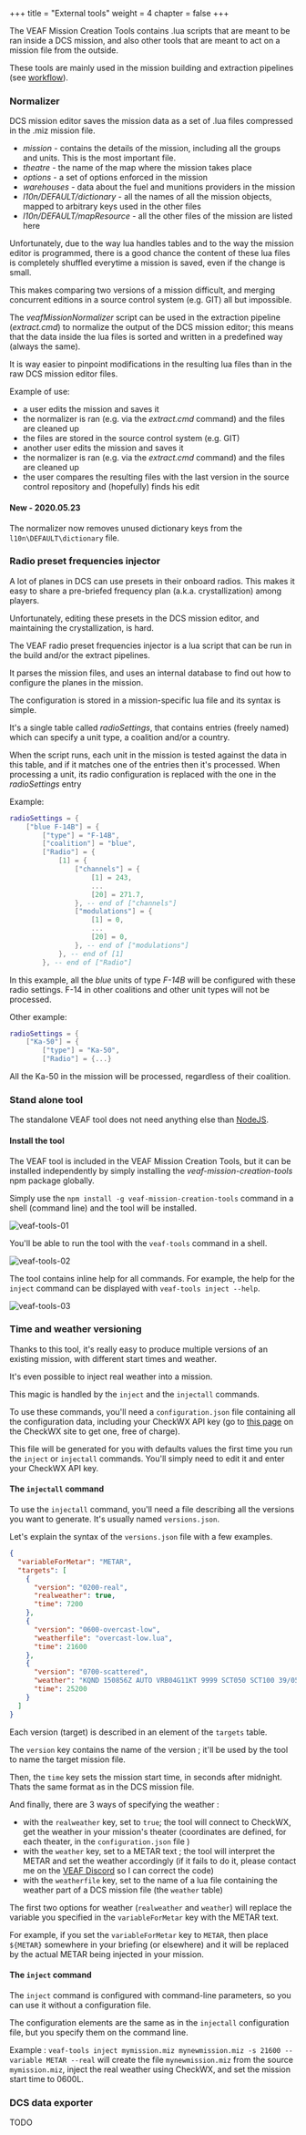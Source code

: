 +++
title = "External tools"
weight = 4
chapter = false
+++

The VEAF Mission Creation Tools contains .lua scripts that are meant to be ran inside a DCS mission, and also other tools that are meant to act on a mission file from the outside.

These tools are mainly used in the mission building and extraction pipelines (see [workflow](../../_index.md#workflow)).

### Normalizer

DCS mission editor saves the mission data as a set of .lua files compressed in the .miz mission file.

* _mission_ - contains the details of the mission, including all the groups and units. This is the most important file.
* _theatre_ - the name of the map where the mission takes place
* _options_ - a set of options enforced in the mission
* _warehouses_ - data about the fuel and munitions providers in the mission
* _l10n/DEFAULT/dictionary_ - all the names of all the mission objects, mapped to arbitrary keys used in the other files
* _l10n/DEFAULT/mapResource_ - all the other files of the mission are listed here

Unfortunately, due to the way lua handles tables and to the way the mission editor is programmed, there is a good chance the content of these lua files is completely shuffled everytime a mission is saved, even if the change is small.

This makes comparing two versions of a mission difficult, and merging concurrent editions in a source control system (e.g. GIT) all but impossible.

The _veafMissionNormalizer_ script can be used in the extraction pipeline (_extract.cmd_) to normalize the output of the DCS mission editor; this means that the data inside the lua files is sorted and written in a predefined way (always the same).

It is way easier to pinpoint modifications in the resulting lua files than in the raw DCS mission editor files.

Example of use:

* a user edits the mission and saves it
* the normalizer is ran (e.g. via the _extract.cmd_ command) and the files are cleaned up
* the files are stored in the source control system (e.g. GIT)
* another user edits the mission and saves it
* the normalizer is ran (e.g. via the _extract.cmd_ command) and the files are cleaned up
* the user compares the resulting files with the last version in the source control repository and (hopefully) finds his edit

#### New - 2020.05.23

The normalizer now removes unused dictionary keys from the `l10n\DEFAULT\dictionary` file.

### Radio preset frequencies injector

A lot of planes in DCS can use presets in their onboard radios. This makes it easy to share a pre-briefed frequency plan (a.k.a. crystallization) among players.

Unfortunately, editing these presets in the DCS mission editor, and maintaining the crystallization, is hard.

The VEAF radio preset frequencies injector is a lua script that can be run in the build and/or the extract pipelines.

It parses the mission files, and uses an internal database to find out how to configure the planes in the mission.

The configuration is stored in a mission-specific lua file and its syntax is simple.

It's a single table called _radioSettings_, that contains entries (freely named) which can specify a unit type, a coalition and/or a country.

When the script runs, each unit in the mission is tested against the data in this table, and if it matches one of the entries then it's processed. When processing a unit, its radio configuration is replaced with the one in the _radioSettings_ entry

Example:

```lua
radioSettings = {
    ["blue F-14B"] = {
        ["type"] = "F-14B",
        ["coalition"] = "blue",
        ["Radio"] = {
            [1] = {
                ["channels"] = {
                    [1] = 243,
                    ...
                    [20] = 271.7,
                }, -- end of ["channels"]
                ["modulations"] = {
                    [1] = 0,
                    ...
                    [20] = 0,
                }, -- end of ["modulations"]
            }, -- end of [1]
        }, -- end of ["Radio"]
```

In this example, all the _blue_ units of type _F-14B_ will be configured with these radio settings. F-14 in other coalitions and other unit types will not be processed.

Other example:

```lua
radioSettings = {
    ["Ka-50"] = {
        ["type"] = "Ka-50",
        ["Radio"] = {...}
```

All the Ka-50 in the mission will be processed, regardless of their coalition.

### Stand alone tool

The standalone VEAF tool does not need anything else than [NodeJS](https://nodejs.org/en/).

#### Install the tool

The VEAF tool is included in the VEAF Mission Creation Tools, but it can be installed independently by simply installing the *veaf-mission-creation-tools* npm package globally.

Simply use the `npm install -g veaf-mission-creation-tools` command in a shell (command line) and the tool will be installed.

![veaf-tools-01](../../_images/veaf-tools-01.png)

You'll be able to run the tool with the `veaf-tools` command in a shell.

![veaf-tools-02](../../_images/veaf-tools-02.png)

The tool contains inline help for all commands. For example, the help for the `inject` command can be displayed with `veaf-tools inject --help`.

![veaf-tools-03](../../_images/veaf-tools-03.png)

### Time and weather versioning

Thanks to this tool, it's really easy to produce multiple versions of an existing mission, with different start times and weather.

It's even possible to inject real weather into a mission.

This magic is handled by the `inject` and the `injectall` commands.

To use these commands, you'll need a `configuration.json` file containing all the configuration data, including your CheckWX API key (go to [this page](https://www.checkwx.com/api/newkey) on the CheckWX site to get one, free of charge).

This file will be generated for you with defaults values the first time you run the `inject` or `injectall` commands.
You'll simply need to edit it and enter your CheckWX API key.

#### The `injectall` command

To use the `injectall` command, you'll need a file describing all the versions you want to generate. It's usually named `versions.json`.

Let's explain the syntax of the `versions.json` file with a few examples.

```json
{
  "variableForMetar": "METAR",
  "targets": [
    {
      "version": "0200-real",
      "realweather": true,
      "time": 7200
    },
    {
      "version": "0600-overcast-low",
      "weatherfile": "overcast-low.lua",
      "time": 21600
    },
    {
      "version": "0700-scattered",
      "weather": "KQND 150856Z AUTO VRB04G11KT 9999 SCT050 SCT100 39/05 A2989 RMK AO2 SLP103 WND DATA ESTMD T03900045 50007",
      "time": 25200
    }
  ]
}
```

Each version (target) is described in an element of the `targets` table.

The `version` key contains the name of the version ; it'll be used by the tool to name the target mission file.

Then, the `time` key sets the mission start time, in seconds after midnight. Thats the same format as in the DCS mission file.

And finally, there are 3 ways of specifying the weather :

* with the `realweather` key, set to `true`; the tool will connect to CheckWX, get the weather in your mission's theater (coordinates are defined, for each theater, in the `configuration.json` file )
* with the `weather` key, set to a METAR text ; the tool will interpret the METAR and set the weather accordingly (if it fails to do it, please contact me on the [VEAF Discord](https://tinyurl.com/veafdisc) so I can correct the code)
* with the `weatherfile` key, set to the name of a lua file containing the weather part of a DCS mission file (the `weather` table)

The first two options for weather (`realweather` and `weather`) will replace the variable you specified in the `variableForMetar` key with the METAR text.

For example, if you set the `variableForMetar` key to `METAR`, then place `${METAR}` somewhere in your briefing (or elsewhere) and it will be replaced by the actual METAR being injected in your mission.

#### The `inject` command

The `inject` command is configured with command-line parameters, so you can use it without a configuration file.

The configuration elements are the same as in the `injectall` configuration file, but you specify them on the command line.

Example : `veaf-tools inject mymission.miz mynewmission.miz -s 21600 --variable METAR --real` will create the file `mynewmission.miz` from the source `mymission.miz`, inject the real weather using CheckWX, and set the mission start time to 0600L.

### DCS data exporter

TODO
